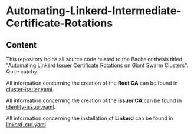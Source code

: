 # Automating-Linkerd-Intermediate-Certificate-Rotations

## Content
This repository holds all source code related to the Bachelor thesis titled "Automating Linkerd Issuer Certificate Rotations on Giant Swarm Clusters". Quite catchy.

All information concerning the creation of the **Root CA** can be found in [cluster-issuer.yaml](https://github.com/mleisa/Automating-Linkerd-Intermediate-Certificate-Rotations/blob/main/cluster-issuer.yaml).

All information concerning the creation of the **Issuer CA** can be found in [identity-issuer.yaml](https://github.com/mleisa/Automating-Linkerd-Intermediate-Certificate-Rotations/blob/main/identity-issuer.yaml).

All information concerning the installation of **Linkerd** can be found in [linkerd-crd.yaml](https://github.com/mleisa/Automating-Linkerd-Intermediate-Certificate-Rotations/blob/main/cluster-issuer.yaml](https://github.com/mleisa/Automating-Linkerd-Intermediate-Certificate-Rotations/blob/main/linkerd-crd.yaml)https://github.com/mleisa/Automating-Linkerd-Intermediate-Certificate-Rotations/blob/main/linkerd-crd.yaml)

